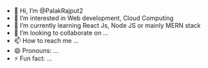 - 👋 Hi, I’m @PalakRajput2
- 👀 I’m interested in Web development, Cloud Computing
- 🌱 I’m currently learning React Js, Node JS or mainly MERN stack
- 💞️ I’m looking to collaborate on ...
- 📫 How to reach me ...
- 😄 Pronouns: ...
- ⚡ Fun fact: ...

<!---
PalakRajput2/PalakRajput2 is a ✨ special ✨ repository because its `README.md` (this file) appears on your GitHub profile.
You can click the Preview link to take a look at your changes.
--->
